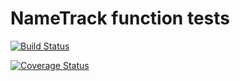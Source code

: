 # NameTrack function tests

[![Build Status](https://travis-ci.org/dyllanhope/greetings-webapp.svg?branch=master)](https://travis-ci.org/dyllanhope/greetings-webapp)

[![Coverage Status](https://coveralls.io/repos/github/dyllanhope/greetings-webapp/badge.svg)](https://coveralls.io/github/dyllanhope/greetings-webapp)